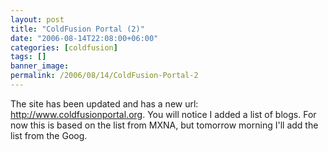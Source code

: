 ```yaml
---
layout: post
title: "ColdFusion Portal (2)"
date: "2006-08-14T22:08:00+06:00"
categories: [coldfusion]
tags: []
banner_image: 
permalink: /2006/08/14/ColdFusion-Portal-2
---
```


The site has been updated and has a new url: <a href="http://www.coldfusionportal.org">http://www.coldfusionportal.org</a>.  You will notice I added a list of blogs. For now this is based on the list from MXNA, but tomorrow morning I'll add the list from the Goog.